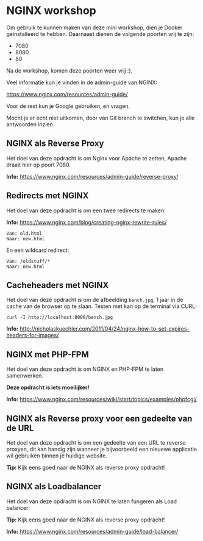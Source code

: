 # NGINX workshop

Om gebruik te kunnen maken van deze mini workshop, dien je Docker geinstalleerd te hebben.
Daarnaast dienen de volgende poorten vrij te zijn:

- 7080
- 8080
- 80

Na de workshop, komen deze poorten weer vrij :).

Veel informatie kun je vinden in de admin-guide van NGINX:

https://www.nginx.com/resources/admin-guide/

Voor de rest kun je Google gebruiken, en vragen. 

Mocht je er echt niet uitkomen, door van Git branch te switchen, kun je alle antwoorden 
inzien.


## NGINX als Reverse Proxy
Het doel van deze opdracht is om Nginx voor Apache te zetten, Apache draait hier op poort 7080.

**Info:** https://www.nginx.com/resources/admin-guide/reverse-proxy/ 

## Redirects met NGINX
Het doel van deze opdracht is om een twee redirects te maken:

**Info:** https://www.nginx.com/blog/creating-nginx-rewrite-rules/

```
Van: old.html 
Naar: new.html
```

En een wildcard redirect:

```
Van: /oldstuff/*
Naar: new.html
```


## Cacheheaders met NGINX
Het doel van deze opdracht is om de afbeelding `bench.jpg`, 1 jaar in de cache van de browser op te slaan.
Testen met kan op de terminal via CURL:

```
curl -I http://localhost:8080/bench.jpg
```

**Info:** http://nicholaskuechler.com/2011/04/24/nginx-how-to-set-expires-headers-for-images/


## NGINX met PHP-FPM
Het doel van deze opdracht is om NGINX en PHP-FPM te laten samenwerken.

**Deze opdracht is iets moeilijker!**

**Info:** https://www.nginx.com/resources/wiki/start/topics/examples/phpfcgi/


## NGINX als Reverse proxy voor een gedeelte van de URL 
Het doel van deze opdracht is om een gedeelte van een URL te reverse proxyen, dit kan handig zijn wanneer je bijvoorbeeld een nieuewe applicatie wil gebruiken binnen je huidige website.

**Tip:** Kijk eens goed naar de NGINX als reverse proxy opdracht!


## NGINX als Loadbalancer
Het doel van deze opdracht is om NGINX te laten fungeren als Load balancer:

**Tip:** Kijk eens goed naar de NGINX als reverse proxy opdracht!

**Info:** https://www.nginx.com/resources/admin-guide/load-balancer/